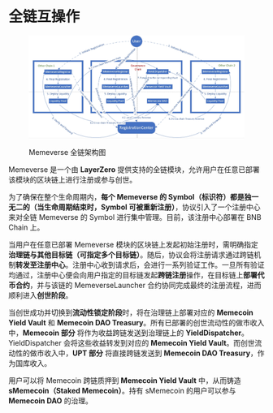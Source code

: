 # 全链互操作



<figure><img src="../.gitbook/assets/Memeverse架构图.png" alt=""><figcaption><p>Memeverse 全链架构图</p></figcaption></figure>

Memeverse 是一个由 **LayerZero** 提供支持的全链模块，允许用户在任意已部署该模块的区块链上进行注册或参与创世。

为了确保在整个生命周期内，**每个 Memeverse 的 Symbol（标识符）都是独一无二的（当生命周期结束时，Symbol 可被重新注册）**，协议引入了一个注册中心来对全链 Memeverse 的 Symbol 进行集中管理。目前，该注册中心部署在 BNB Chain 上。

当用户在任意已部署 Memeverse 模块的区块链上发起初始注册时，需明确指定**治理链与其他目标链（可指定多个目标链）**。随后，协议会将注册请求通过跨链机制**转发至注册中心**。注册中心收到请求后，会进行一系列验证工作。一旦所有验证均通过，注册中心便会向用户指定的目标链发起**跨链注册**操作，在目标链上**部署代币合约**，并与该链的 MemeverseLauncher 合约协同完成最终的注册流程，进而顺利进入**创世阶段**。

当创世成功并切换到**流动性锁定阶段**时，将在治理链上部署对应的 **Memecoin Yield Vault** 和 **Memecoin DAO Treasury**。所有已部署的创世流动性的做市收入中，**Memecoin 部分** 将作为收益跨链发送到治理链上的 **YieldDispatcher**。YieldDispatcher 会将这些收益转发到对应的 **Memecoin Yield Vault**。而创世流动性的做市收入中，**UPT 部分** 将直接跨链发送到 **Memecoin DAO Treasury**，作为国库收入。

用户可以将 Memecoin 跨链质押到 **Memecoin Yield Vault** 中，从而铸造 **sMemecoin（Staked Memecoin）**。持有 sMemecoin 的用户可以参与 **Memecoin DAO** 的治理。
